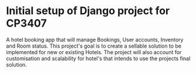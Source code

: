# Initial setup of Django project for CP3407

A hotel booking app that will manage Bookings, User accounts, Inventory and Room status. This project's goal is to create a sellable solution to be implemented for new or existing Hotels. 
The project will also account for customisation and scalability for hotel's that intends to use the projects final solution.
